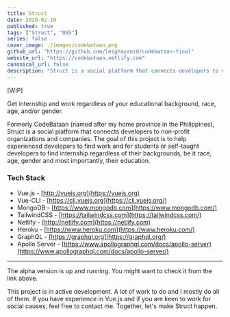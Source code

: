 ```yaml
---
title: Struct
date: 2020-02-10
published: true
tags: ["Struct", "OSS"]
series: false
cover_image: ./images/codebataan.png
github_url: "https://github.com/leighayanid/codebataan-final"
website_url: "https://codebataan.netlify.com"
canonical_url: false
description: "Struct is a social platform that connects developers to non-profit organizations and companies."
---
```


[WIP]

Get internship and work regardless of your educational background, race, age, and/or gender.

Formerly CodeBataan (named after my home province in the Philippines), Struct is a social platform that connects developers to non-profit organizations and companies. The goal of this project is to help experienced developers to find work and for students or self-taught developers to find internship regardless of their backgrounds, be it race, age, gender and most importantly, their education.

### Tech Stack

- Vue.js - [http://vuejs.org](https://vuejs.org)<br/>
- Vue-CLI - [https://cli.vuejs.org](https://cli.vuejs.org/)<br/>
- MongoDB - [https://www.mongodb.com](https://www.mongodb.com/)<br/>
- TailwindCSS - [https://tailwindcss.com](https://tailwindcss.com/)<br/>
- Netlify - [http://netlify.com](https://netlify.com)<br/>
- Heroku - [https://www.heroku.com](https://www.heroku.com/)<br/>
- GraphQL - [https://graphql.org](https://graphql.org/)<br/>
- Apollo Server - [https://www.apollographql.com/docs/apollo-server](https://www.apollographql.com/docs/apollo-server/)

---

The alpha version is up and running. You might want to check it from the link above.

This project is in active development. A lot of work to do and I mostly do all of them. If you have experience in Vue.js and if you are keen to work for social causes, feel free to contact me. Together, let's make Struct happen.
